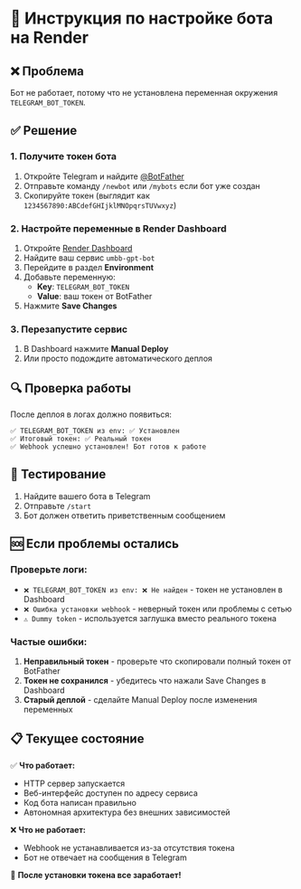 # 🚀 Инструкция по настройке бота на Render

## ❌ Проблема
Бот не работает, потому что не установлена переменная окружения `TELEGRAM_BOT_TOKEN`.

## ✅ Решение

### 1. Получите токен бота
1. Откройте Telegram и найдите [@BotFather](https://t.me/botfather)
2. Отправьте команду `/newbot` или `/mybots` если бот уже создан
3. Скопируйте токен (выглядит как `1234567890:ABCdefGHIjklMNOpqrsTUVwxyz`)

### 2. Настройте переменные в Render Dashboard
1. Откройте [Render Dashboard](https://dashboard.render.com/)
2. Найдите ваш сервис `umbb-gpt-bot`
3. Перейдите в раздел **Environment**
4. Добавьте переменную:
   - **Key**: `TELEGRAM_BOT_TOKEN`
   - **Value**: ваш токен от BotFather
5. Нажмите **Save Changes**

### 3. Перезапустите сервис
1. В Dashboard нажмите **Manual Deploy**
2. Или просто подождите автоматического деплоя

## 🔍 Проверка работы

После деплоя в логах должно появиться:
```
✅ TELEGRAM_BOT_TOKEN из env: ✅ Установлен
✅ Итоговый токен: ✅ Реальный токен
✅ Webhook успешно установлен! Бот готов к работе
```

## 📱 Тестирование
1. Найдите вашего бота в Telegram
2. Отправьте `/start`
3. Бот должен ответить приветственным сообщением

## 🆘 Если проблемы остались

### Проверьте логи:
- `❌ TELEGRAM_BOT_TOKEN из env: ❌ Не найден` - токен не установлен в Dashboard
- `❌ Ошибка установки webhook` - неверный токен или проблемы с сетью
- `⚠️ Dummy token` - используется заглушка вместо реального токена

### Частые ошибки:
1. **Неправильный токен** - проверьте что скопировали полный токен от BotFather
2. **Токен не сохранился** - убедитесь что нажали Save Changes в Dashboard
3. **Старый деплой** - сделайте Manual Deploy после изменения переменных

## 📋 Текущее состояние

✅ **Что работает:**
- HTTP сервер запускается
- Веб-интерфейс доступен по адресу сервиса
- Код бота написан правильно
- Автономная архитектура без внешних зависимостей

❌ **Что не работает:**
- Webhook не устанавливается из-за отсутствия токена
- Бот не отвечает на сообщения в Telegram

🎯 **После установки токена все заработает!**